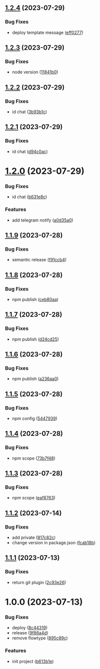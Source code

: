 ## [1.2.4](https://github.com/kirill-samylin/eslint-config/compare/v1.2.3...v1.2.4) (2023-07-29)


### Bug Fixes

* deploy template message ([eff0277](https://github.com/kirill-samylin/eslint-config/commit/eff0277a6501b91a340d84faab90e1434517dc09))

## [1.2.3](https://github.com/kirill-samylin/eslint-config/compare/v1.2.2...v1.2.3) (2023-07-29)


### Bug Fixes

* node version ([11841b0](https://github.com/kirill-samylin/eslint-config/commit/11841b06c227287b9790465f2fb7fee6df1cb8b1))

## [1.2.2](https://github.com/kirill-samylin/eslint-config/compare/v1.2.1...v1.2.2) (2023-07-29)


### Bug Fixes

* id chat ([3b93b1c](https://github.com/kirill-samylin/eslint-config/commit/3b93b1c49334b40ee81ce8273fca17f4deeb54f2))

## [1.2.1](https://github.com/kirill-samylin/eslint-config/compare/v1.2.0...v1.2.1) (2023-07-29)


### Bug Fixes

* id chat ([d94c0ac](https://github.com/kirill-samylin/eslint-config/commit/d94c0ac18b5d1c8769c4e18fa3d7e16273e2605a))

# [1.2.0](https://github.com/kirill-samylin/eslint-config/compare/v1.1.9...v1.2.0) (2023-07-29)


### Bug Fixes

* id chat ([b631e8c](https://github.com/kirill-samylin/eslint-config/commit/b631e8cb520facc4189d6ce7e0ade5605668b4b3))


### Features

* add telegram notify ([a0d35a0](https://github.com/kirill-samylin/eslint-config/commit/a0d35a048d09e125950121287b87cd31d41f48fa))

## [1.1.9](https://github.com/kirill-samylin/eslint-config/compare/v1.1.8...v1.1.9) (2023-07-28)


### Bug Fixes

* semantic release ([f91ccb4](https://github.com/kirill-samylin/eslint-config/commit/f91ccb4bb13a9b9c1c91541ec6df4194ed7e4b59))

## [1.1.8](https://github.com/kirill-samylin/eslint-config/compare/v1.1.7...v1.1.8) (2023-07-28)


### Bug Fixes

* npm publish ([ceb80aa](https://github.com/kirill-samylin/eslint-config/commit/ceb80aa7a262828529f67d44c6f94b799ed5353f))

## [1.1.7](https://github.com/kirill-samylin/eslint-config/compare/v1.1.6...v1.1.7) (2023-07-28)


### Bug Fixes

* npm publish ([d24cd25](https://github.com/kirill-samylin/eslint-config/commit/d24cd2592f30af8960365473aa2bdaa500d17418))

## [1.1.6](https://github.com/kirill-samylin/eslint-config/compare/v1.1.5...v1.1.6) (2023-07-28)


### Bug Fixes

* npm publish ([a236aa0](https://github.com/kirill-samylin/eslint-config/commit/a236aa0f0a429d57c71bdefb9215fd49e63028c5))

## [1.1.5](https://github.com/kirill-samylin/eslint-config/compare/v1.1.4...v1.1.5) (2023-07-28)


### Bug Fixes

* npm config ([5447939](https://github.com/kirill-samylin/eslint-config/commit/54479398d1e881bc6082873aa8a6a283e190e776))

## [1.1.4](https://github.com/kirill-samylin/eslint-config/compare/v1.1.3...v1.1.4) (2023-07-28)


### Bug Fixes

* npm scope ([73b7f48](https://github.com/kirill-samylin/eslint-config/commit/73b7f4857df9de9593b12641ab856d321d813e79))

## [1.1.3](https://github.com/kirill-samylin/eslint-config/compare/v1.1.2...v1.1.3) (2023-07-28)


### Bug Fixes

* npm scope ([eaf8763](https://github.com/kirill-samylin/eslint-config/commit/eaf8763aaff07b05c2f49e54bcf9872b50eb65e1))

## [1.1.2](https://github.com/kirill-samylin/eslint-config/compare/v1.1.1...v1.1.2) (2023-07-14)


### Bug Fixes

* add private ([817c82c](https://github.com/kirill-samylin/eslint-config/commit/817c82c0dd4f48cee5cff1d0090761bce205b3a9))
* change version in package.json ([fcab18b](https://github.com/kirill-samylin/eslint-config/commit/fcab18be6f3b43fdb425d48d7ab365e9285892d6))

## [1.1.1](https://github.com/kirill-samylin/eslint-config/compare/v1.1.0...v1.1.1) (2023-07-13)


### Bug Fixes

* return git plugin ([2c93e26](https://github.com/kirill-samylin/eslint-config/commit/2c93e262112daa44cfdb6c93f2ab738ea6830d42))

# 1.0.0 (2023-07-13)


### Bug Fixes

* deploy ([8c44319](https://github.com/kirill-samylin/eslint-config/commit/8c4431947fa88f4a6d4f37b3cdac4a5ef4a40b16))
* release ([9f86a4d](https://github.com/kirill-samylin/eslint-config/commit/9f86a4d6fa2df75fe8a755151ba89728d72e0709))
* remove flowtype ([895c89c](https://github.com/kirill-samylin/eslint-config/commit/895c89c419e9e087054f8f7d1b07c15e12732d73))


### Features

* init project ([b613b1e](https://github.com/kirill-samylin/eslint-config/commit/b613b1e89823cd63733cac4fe198c500aa7d0dec))
